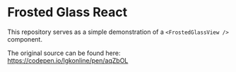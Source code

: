 # Frosted Glass React

This repository serves as a simple demonstration of a `<FrostedGlassView />`
component. 

The original source can be found here: https://codepen.io/lgkonline/pen/aqZbOL
